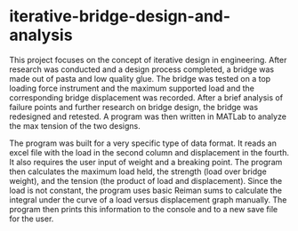 # iterative-bridge-design-and-analysis
This project focuses on the concept of iterative design in engineering. After research was conducted and a design process completed, a bridge was made out of pasta and low quality glue. The bridge was tested on a top loading force instrument and the maximum supported load and the corresponding bridge displacement was recorded. After a brief analysis of failure points and further research on bridge design, the bridge was redesigned and retested. A program was then written in MATLab to analyze the max tension of the two designs.

The program was built for a very specific type of data format. It reads an excel file with the load in the second column and displacement in the fourth. It also requires the user input of weight and a breaking point. The program then calculates the maximum load held, the strength (load over bridge weight), and the tension (the product of load and displacement). Since the load is not constant, the program uses basic Reiman sums to calculate the integral under the curve of a load versus displacement graph manually. The program then prints this information to the console and to a new save file for the user.
